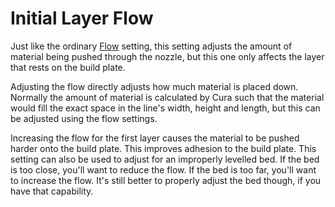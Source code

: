 Initial Layer Flow
====
Just like the ordinary [Flow](material_flow.md) setting, this setting adjusts the amount of material being pushed through the nozzle, but this one only affects the layer that rests on the build plate.

Adjusting the flow directly adjusts how much material is placed down. Normally the amount of material is calculated by Cura such that the material would fill the exact space in the line's width, height and length, but this can be adjusted using the flow settings.

Increasing the flow for the first layer causes the material to be pushed harder onto the build plate. This improves adhesion to the build plate. This setting can also be used to adjust for an improperly levelled bed. If the bed is too close, you'll want to reduce the flow. If the bed is too far, you'll want to increase the flow. It's still better to properly adjust the bed though, if you have that capability.